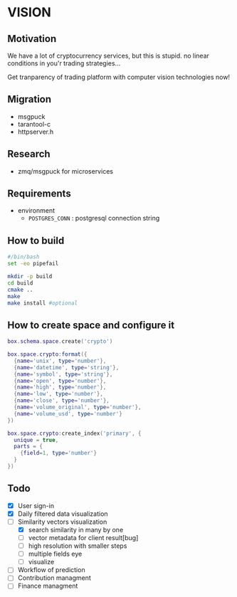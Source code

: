 # VISION

## Motivation

We have a lot of cryptocurrency services, but this is stupid. no linear conditions in you'r trading strategies...

Get tranparency of trading platform with computer vision technologies now!

## Migration

- msgpuck
- tarantool-c
- httpserver.h

## Research

- zmq/msgpuck for microservices

## Requirements

- environment
  - `POSTGRES_CONN` : postgresql connection string

## How to build

```bash
#/bin/bash
set -eo pipefail

mkdir -p build
cd build
cmake ..
make
make install #optional
```

## How to create space and configure it

```lua
box.schema.space.create('crypto')

box.space.crypto:format({
  {name='unix', type='number'}, 
  {name='datetime', type='string'},
  {name='symbol', type='string'}, 
  {name='open', type='number'}, 
  {name='high', type='number'},
  {name='low', type='number'},
  {name='close', type='number'},
  {name='volume_original', type='number'},
  {name='volume_usd', type='number'}
})

box.space.crypto:create_index('primary', { 
  unique = true, 
  parts = { 
    {field=1, type='number'} 
  } 
})
```

## Todo

- [x] User sign-in
- [x] Daily filtered data visualization
- [ ] Similarity vectors visualization
  - [x] search similarity in many by one
  - [ ] vector metadata for client result[bug]
  - [ ] high resolution with smaller steps
  - [ ] multiple fields eye
  - [ ] visualize
- [ ] Workflow of prediction
- [ ] Contribution managment
- [ ] Finance managment
